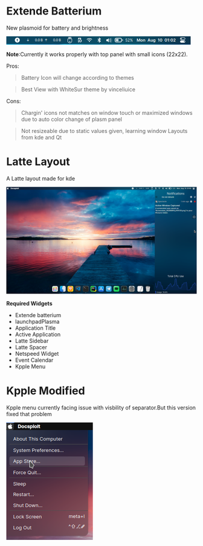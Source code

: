 # Extende Batterium 


New plasmoid  for battery and brightness

![Battery ScreenShort](/shorts/battery.png)

<b>Note</b>:Currently it works properly with top panel with small icons (22x22).

Pros:

>Battery Icon will change according to themes 

>Best View with WhiteSur theme by vinceliuice

Cons:

>Chargin' icons not matches on window touch or maximized windows due to auto color change of plasm panel

>Not resizeable due to static values given, learning window Layouts from kde and Qt 


# Latte Layout

A Latte layout made for kde

![Latte Screen](/shorts/display.png)

<b>Required Widgets</b>
<ul>
<li>Extende batterium</li>
 <li>launchpadPlasma</li>
 <li>Application Title</li>
 <li>Active Application</li>
 <li>Latte Sidebar</li>
 <li>Latte Spacer</li>
 <li>Netspeed Widget</li>
 <li>Event Calendar</li>
 <li>Kpple Menu</li>
</ul>

# Kpple Modified

Kpple menu currently facing issue with visbility of separator.But this version fixed that problem

![KppleScreen](/shorts/kpple.png)
